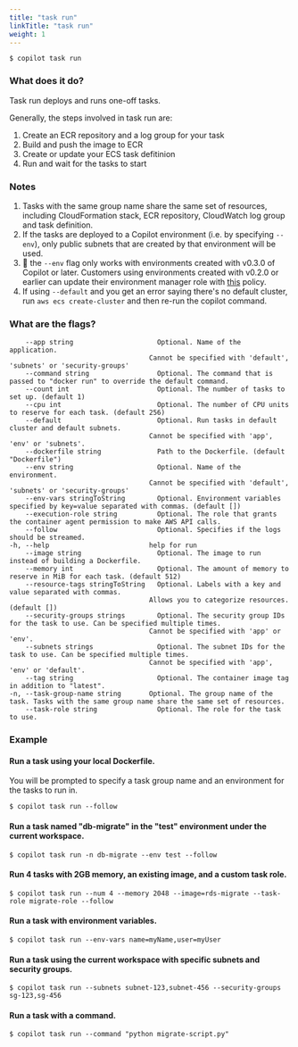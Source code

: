 ```yaml
---
title: "task run"
linkTitle: "task run"
weight: 1
---
```

```
$ copilot task run
```

### What does it do?
Task run deploys and runs one-off tasks.

Generally, the steps involved in task run are:
1. Create an ECR repository and a log group for your task
2. Build and push the image to ECR
3. Create or update your ECS task defitinion
4. Run and wait for the tasks to start

### Notes
1. Tasks with the same group name share the same set of resources, including CloudFormation stack, ECR repository, CloudWatch log group and task definition.
2. If the tasks are deployed to a Copilot environment (i.e. by specifying `--env`), only public subnets that are created by that environment will be used. 
3. 🚨 the `--env` flag only works with environments created with v0.3.0 of Copilot or later. Customers using environments created with v0.2.0 or earlier can update their environment manager role with [this](https://github.com/aws/copilot-cli/blob/mainline/templates/environment/cf/environment-manager-role.yml) policy. 
4. If using `--default` and you get an error saying there's no default cluster, run `aws ecs create-cluster` and then re-run the copilot command. 

### What are the flags?
```
    --app string                     Optional. Name of the application.
                                   Cannot be specified with 'default', 'subnets' or 'security-groups'
    --command string                 Optional. The command that is passed to "docker run" to override the default command.
    --count int                      Optional. The number of tasks to set up. (default 1)
    --cpu int                        Optional. The number of CPU units to reserve for each task. (default 256)
    --default                        Optional. Run tasks in default cluster and default subnets.
                                   Cannot be specified with 'app', 'env' or 'subnets'.
    --dockerfile string              Path to the Dockerfile. (default "Dockerfile")
    --env string                     Optional. Name of the environment.
                                   Cannot be specified with 'default', 'subnets' or 'security-groups'
    --env-vars stringToString        Optional. Environment variables specified by key=value separated with commas. (default [])
    --execution-role string          Optional. The role that grants the container agent permission to make AWS API calls.
    --follow                         Optional. Specifies if the logs should be streamed.
-h, --help                         help for run
    --image string                   Optional. The image to run instead of building a Dockerfile.
    --memory int                     Optional. The amount of memory to reserve in MiB for each task. (default 512)
    --resource-tags stringToString   Optional. Labels with a key and value separated with commas.
                                   Allows you to categorize resources. (default [])
    --security-groups strings        Optional. The security group IDs for the task to use. Can be specified multiple times.
                                   Cannot be specified with 'app' or 'env'.
    --subnets strings                Optional. The subnet IDs for the task to use. Can be specified multiple times.
                                   Cannot be specified with 'app', 'env' or 'default'.
    --tag string                     Optional. The container image tag in addition to "latest".
-n, --task-group-name string       Optional. The group name of the task. Tasks with the same group name share the same set of resources.
    --task-role string               Optional. The role for the task to use.
```
### Example
#### Run a task using your local Dockerfile. 
You will be prompted to specify a task group name and an environment for the tasks to run in.

```$ copilot task run --follow```
#### Run a task named "db-migrate" in the "test" environment under the current workspace.
```$ copilot task run -n db-migrate --env test --follow```

#### Run 4 tasks with 2GB memory, an existing image, and a custom task role.
```$ copilot task run --num 4 --memory 2048 --image=rds-migrate --task-role migrate-role --follow```

#### Run a task with environment variables.
```$ copilot task run --env-vars name=myName,user=myUser```

#### Run a task using the current workspace with specific subnets and security groups.
```$ copilot task run --subnets subnet-123,subnet-456 --security-groups sg-123,sg-456```

#### Run a task with a command.
```$ copilot task run --command "python migrate-script.py"```
